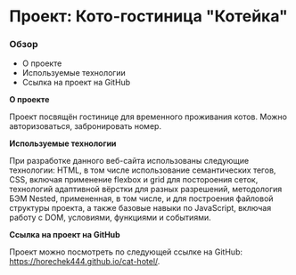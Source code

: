 # Проект: Кото-гостиница "Котейка"

### Обзор

* О проекте
* Используемые технологии
* Ссылка на проект на GitHub

**О проекте**

Проект посвящён гостинице для временного проживания котов. Можно авторизоваться, забронировать номер.

**Используемые технологии**

При разработке данного веб-сайта использованы следующие технологии: HTML, в том числе использование семантических тегов, CSS, включая применение flexbox и grid для постороения сеток, технологий адаптивной вёрстки для разных разрешений, методология БЭМ Nested, примененная, в том числе, и для построения файловой структуры проекта, а также базовые навыки по JavaScript, включая работу с DOM, условиями, функциями и событиями.

**Ссылка на проект на GitHub**

Проект можно посмотреть по следующей ссылке на GitHub: https://horechek444.github.io/cat-hotel/.